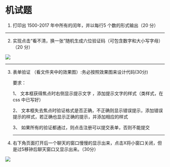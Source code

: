 # 机试题

1. 打印出 1500-2017 年中所有的闰年，并以每⾏5 个数的形式输出（20 分）

---

2. 实现点击“看不清，换⼀张”随机⽣成六位验证码（可包含数字和⼤⼩写字⺟）（20 分）

![](http://o7cqr8cfk.bkt.clouddn.com/17-3-29/32928795-file_1490797473370_60bc.png)

---

3. 表单验证 （看⽂件夹中的效果图）:务必按照效果图来设计代码(30分)

   要求： 	

   1、 文本框获得焦点时右侧显示提示文字 ，添加提示文字的样式（类样式，在css 中已写好）

   2、 文本框失去焦点时验证格式是否正确，不正确则显示错误提示，添加错误提示的样式，若正确也显示正确的提示，并添加相应的样式

    3、 如果所有的验证都通过，则点击注册可以提交表单，否则不能提交

   ---

4. 右下角页面打开后一个聊天的窗口慢慢的显示出来，点击X将小窗口关闭，但是过5移钟后聊天窗口又显示出来。（30分）

![](http://o7cqr8cfk.bkt.clouddn.com/17-3-29/74985020-file_1490797888995_510e.png)

